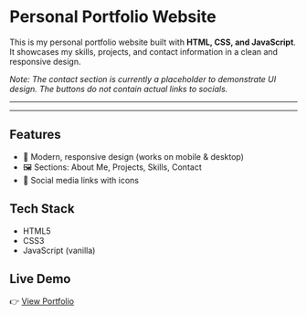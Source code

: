 # Personal Portfolio Website

This is my personal portfolio website built with **HTML, CSS, and JavaScript**.  
It showcases my skills, projects, and contact information in a clean and responsive design.

*Note: The contact section is currently a placeholder to demonstrate UI design. The buttons do not contain actual links to socials.*

---
---

## Features
- 🎨 Modern, responsive design (works on mobile & desktop)
- 🖼️ Sections: About Me, Projects, Skills, Contact
- 🔗 Social media links with icons

## Tech Stack  
- HTML5  
- CSS3 
- JavaScript (vanilla)  

## Live Demo
👉 [View Portfolio](https://oreki21.github.io/personal-portfolio-website/)